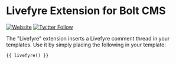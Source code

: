 # Livefyre Extension for Bolt CMS

[![Website](https://img.shields.io/website-up-down-green-red/https/pixelswap.fr.svg?label=PixelSwap.fr)](https://pixelswap.fr/)
[![Twitter Follow](https://img.shields.io/twitter/follow/mikescops.svg?style=social&label=Follow&style=flat-square)](https://twitter.com/mikescops)

The "Livefyre" extension inserts a Livefyre comment thread
in your templates. Use it by simply placing the following in your template:

    {{ livefyre() }}
